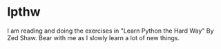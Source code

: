 # lpthw
I am reading and doing the exercises in "Learn Python the Hard Way" By Zed Shaw. Bear with me as I slowly learn a lot of new things.

